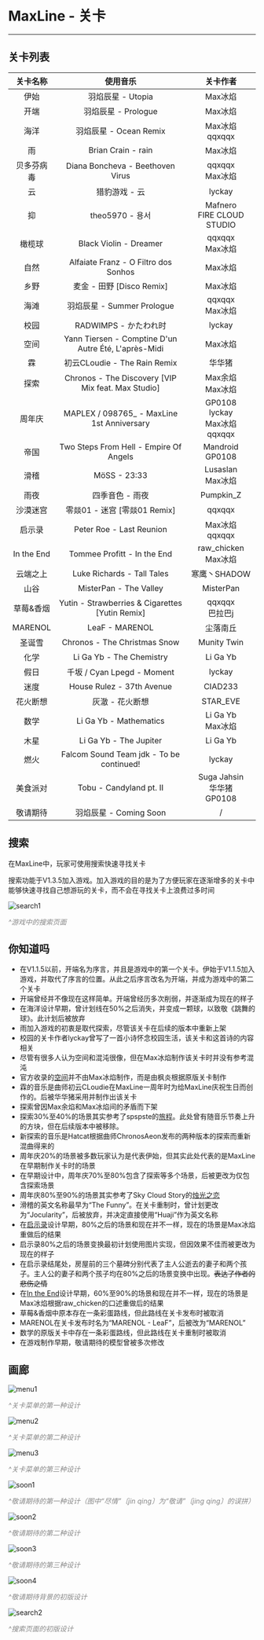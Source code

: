# MaxLine - 关卡
*****
## 关卡列表

|    关卡名称    |                         使用音乐                         |                  关卡作者                  |
|:----------:|:----------------------------------------------------:|:--------------------------------------:|
|     伊始     |                    羽焰辰星 - Utopia                     |                 Max冰焰                  |
|     开端     |                   羽焰辰星 - Prologue                    |                 Max冰焰                  |
|     海洋     |                  羽焰辰星 - Ocean Remix                  |            Max冰焰<br/>qqxqqx            |
|     雨      |                  Brian Crain - rain                  |                 Max冰焰                  |
|   贝多芬病毒    |           Diana Boncheva - Beethoven Virus           |            qqxqqx<br/>Max冰焰            |
|     云      |                       猎豹游戏 - 云                       |                 lyckay                 |
|     抑      |                    theo5970 - 용서                     |     Mafnero<br/>FIRE CLOUD STUDIO      |
|    橄榄球     |                Black Violin - Dreamer                |            qqxqqx<br/>Max冰焰            |
|     自然     |         Alfaiate Franz - O Filtro dos Sonhos         |                 Max冰焰                  |
|     乡野     |                麦金 - 田野 [Disco Remix]                 |                 Max冰焰                  |
|     海滩     |                羽焰辰星 - Summer Prologue                |            qqxqqx<br/>Max冰焰            |
|     校园     |                   RADWIMPS - かたわれ时                   |                 lyckay                 |
|     空间     | Yann Tiersen - Comptine D'un Autre Été, L'après-Midi |                 Max冰焰                  |
|     霖      |              初云CLoudie - The Rain Remix              |                  华华猪                   |
|     探索     |  Chronos - The Discovery [VIP Mix feat. Max Studio]  |            Max余焰<br/>Max冰焰             |
|    周年庆     |      MAPLEX / 098765_ - MaxLine 1st Anniversary      | GP0108<br/>lyckay<br/>Max冰焰<br/>qqxqqx |
|     帝国     |        Two Steps From Hell - Empire Of Angels        |          Mandroid<br/>GP0108           |
|     滑稽     |                     MöSS - 23:33                     |           Lusaslan<br/>Max冰焰           |
|     雨夜     |                      四季音色 - 雨夜                       |               Pumpkin_Z                |
|    沙漠迷宫    |                零燚01 - 迷宫 [零燚01 Remix]                |                 qqxqqx                 |
|    启示录     |               Peter Roe - Last Reunion               |            Max冰焰<br/>qqxqqx            |
| In the End |             Tommee Profitt - In the End              |         raw_chicken<br/>Max冰焰          |
|    云端之上    |              Luke Richards - Tall Tales              |               寒鹰丶SHADOW                |
|     山谷     |                MisterPan - The Valley                |               MisterPan                |
|   草莓&香烟    |   Yutin - Strawberries & Cigarettes [Yutin Remix]    |            qqxqqx<br/>巴拉巴j             |
|  MARENOL   |                    LeaF - MARENOL                    |                  尘落南丘                  |
|    圣诞雪     |             Chronos - The Christmas Snow             |              Munity Twin               |
|     化学     |               Li Ga Yb - The Chemistry               |                Li Ga Yb                |
|     假日     |               千坂 / Cyan Lpegd - Moment               |                 lyckay                 |
|     迷度     |              House Rulez - 37th Avenue               |                CIAD233                 |
|    花火断想    |                      灰澈 - 花火断想                       |                STAR_EVE                |
|     数学     |                Li Ga Yb - Mathematics                |           Li Ga Yb<br/>Max冰焰           |
|     木星     |                Li Ga Yb - The Jupiter                |                Li Ga Yb                |
|     燃火     |       Falcom Sound Team jdk - To be continued!       |                 lyckay                 |
|    美食派对    |               Tobu - Candyland pt. II                |     Suga Jahsin<br/>华华猪<br/>GP0108     |
|    敬请期待    |                  羽焰辰星 - Coming Soon                  |                   /                    |

## 搜索
在MaxLine中，玩家可使用搜索快速寻找关卡

搜索功能于V1.3.5加入游戏。加入游戏的目的是为了方便玩家在逐渐增多的关卡中能够快速寻找自己想游玩的关卡，而不会在寻找关卡上浪费过多时间

![search1](img/search1.png)
<body>
    <span style="color: #888888; ">
        <i>
            ^游戏中的搜索页面
        </i>
    </span>
</body>

## 你知道吗
* 在V1.1.5以前，开端名为序言，并且是游戏中的第一个关卡。伊始于V1.1.5加入游戏，并取代了序言的位置。从此之后序言改名为开端，并成为游戏中的第二个关卡
* 开端曾经并不像现在这样简单。开端曾经历多次削弱，并逐渐成为现在的样子
* 在海洋设计早期，曾计划线在50%之后消失，并变成一颗球，以致敬《跳舞的球》。此计划后被放弃
* 雨加入游戏的初衷是取代探索，尽管该关卡在后续的版本中重新上架
* 校园的关卡作者lyckay曾写了一首小诗怀念校园生活，该关卡和这首诗的内容相关
* 尽管有很多人认为空间和混沌很像，但在Max冰焰制作该关卡时并没有参考混沌
* 官方收录的[空间](https://www.bilibili.com/video/BV1Ex4y117sm)并不由Max冰焰制作，而是由枫炎根据原版关卡制作
* 霖的音乐是曲师初云CLoudie在MaxLine一周年时为给MaxLine庆祝生日而创作的。后被华华猪采用并制作出该关卡
* 探索曾因Max余焰和Max冰焰间的矛盾而下架
* 探索30%至40%的场景其实参考了spspste的[旅程](https://www.bilibili.com/video/BV18x411Z7ZB)。此处曾有随音乐节奏上升的方块，但在后续版本中被移除。
* 新探索的音乐是Hatcat根据曲师ChronosAeon发布的两种版本的探索而重新混曲得来的
* 周年庆20%的场景被多数玩家认为是代表伊始，但其实此处代表的是MaxLine在早期制作关卡时的场景
* 在早期设计中，周年庆70%至80%包含了探索等多个场景，后被更改为仅包含探索场景
* 周年庆80%至90%的场景其实参考了Sky Cloud Story的[烛光之恋](https://www.bilibili.com/video/BV1Zi4y1K7az)
* 滑稽的英文名称最早为“The Funny”。在关卡重制时，曾计划更改为“Jocularity”，后被放弃，并决定直接使用“Huaji”作为英文名称
* 在[启示录](https://www.bilibili.com/video/BV1uv411678R)设计早期，80%之后的场景和现在并不一样，现在的场景是Max冰焰重做后的结果
* 启示录80%之后的场景变换最初计划使用图片实现，但因效果不佳而被更改为现在的样子
* 在启示录结尾处，房屋前的三个墓碑分别代表了主人公逝去的妻子和两个孩子。主人公的妻子和两个孩子均在80%之后的场景变换中出现。~~表达了作者的悲伤之情~~
* 在[In the End](https://www.bilibili.com/video/BV1qN41197MR)设计早期，60%至90%的场景和现在并不一样，现在的场景是Max冰焰根据raw_chicken的口述重做后的结果
* 草莓&香烟中原本存在一条彩蛋路线，但此路线在关卡发布时被取消
* MARENOL在关卡发布时名为“MARENOL - LeaF”，后被改为“MARENOL”
* 数学的原版关卡中存在一条彩蛋路线，但此路线在关卡重制时被取消
* 在游戏制作早期，敬请期待的模型曾被多次修改

## 画廊
![menu1](img/menu1.png)
<body>
    <span style="color: #888888; ">
        <i>
            ^关卡菜单的第一种设计
        </i>
    </span>
</body>

![menu2](img/menu2.png)
<body>
    <span style="color: #888888; ">
        <i>
            ^关卡菜单的第二种设计
        </i>
    </span>
</body>

![menu3](img/menu3.png)
<body>
    <span style="color: #888888; ">
        <i>
            ^关卡菜单的第三种设计
        </i>
    </span>
</body>

![soon1](img/soon1.png)
<body>
    <span style="color: #888888; ">
        <i>
            ^敬请期待的第一种设计（图中“尽情”〔jin qing〕为“敬请”〔jing qing〕的误拼）
        </i>
    </span>
</body>

![soon2](img/soon2.png)
<body>
    <span style="color: #888888; ">
        <i>
            ^敬请期待的第二种设计
        </i>
    </span>
</body>

![soon3](img/soon3.png)
<body>
    <span style="color: #888888; ">
        <i>
            ^敬请期待的第三种设计
        </i>
    </span>
</body>

![soon4](img/soon4.jpg)
<body>
    <span style="color: #888888; ">
        <i>
            ^敬请期待背景的初版设计
        </i>
    </span>
</body>

![search2](img/search2.png)
<body>
    <span style="color: #888888; ">
        <i>
            ^搜索页面的初版设计
        </i>
    </span>
</body>
